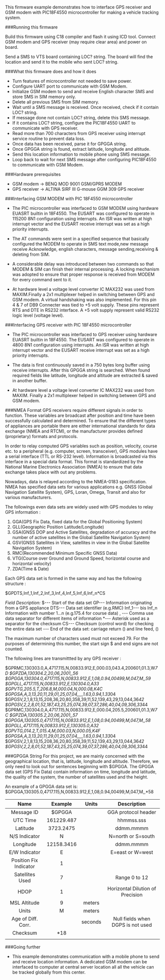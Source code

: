 This firmware example demonstrates how to interface GPS receiver and GSM modem with 
PIC18F4550 microcontroller for making a vehicle tracking system.

###Running this firmware
   
Build this firmware using C18 compiler and flash it using ICD tool. Connect GSM modem 
and GPS receiver (may require clear area) and power on board.

Send a SMS to VTS board containing LOC? string. The board will find the location and send 
it to the mobile who sent LOC? string.
   
###What this firmware does and how it does

- Turn features of microcontroller not needed to save power.
- Configure UART port to communicate with GSM Modem.
- Initialize GSM modem to send and receive English character SMS and store SMS in SIM 
memory only.
- Delete all previous SMS from SIM memory.
- Wait until a SMS message is received. Once received, check if it contain LOC? string.
- If message done not contain LOC? string, delete this SMS message. 
- If it contains LOC? string, configure the PIC18F4550 UART to communicate with GPS receiver.
- Read more than 700 characters from GPS receiver using interrupt service routine to prevent 
data loss.
- Once data has been received, parse it for GPGGA string.
- Once GPGGA string is found, extract latitude, longitude and altitude.
- Send this location information to mobile phone using SMS message.
- Loop back to wait for next SMS message after configuring PIC18F4550 to communicate with 
GSM Modem.

###Hardware prerequisites

- GSM modem    &#8594; BENQ MOD 9001 GSM/GPRS MODEM
- GPS receiver &#8594; ALTINA SIRF III G-mouse GGM 309 GPS receiver

###Interfacing GSM MODEM with PIC 18F4550 microcontroller 
- The PIC microcontroller was interfaced to GSM MODEM using hardware EUASRT builtin in 18F4550. 
The EUSART was configured to operate in 115200 8N1 configuration using interrupts. An ISR was 
written at high interrupt vector and the EUSART receive interrupt was set as a high priority 
interrupts. 

- The AT commands were sent  in a specified sequence that basically configured the 
MODEM to operate in SMS text mode,new message receive  Acknowledge, english characters, 
message sending,receiving & deleting from SIM. 

- A considerable delay was introduced between two commands so that MODEM & SIM can finish their 
internal processing. A locking mechanism was adopted to ensure that proper response is received 
from MODEM for every command sent to it. 

- At hardware level a voltage level converter IC MAX232 was used from MAXIM.Finally a 2x1 multiplexer 
helped in switching between GPS and GSM modem. A virtual handshaking was also implemented. For this 
pin 4 & 7 of DB9 Connecter was tied to +5 volt supply. These pins represent RTS and DTE in RS232 
interface. A +5 volt supply represent valid RS232 logic level (voltage level).

###Interfacing GPS receiver with PIC 18F4550 microcontroller 
- The PIC microcontroller was interfaced to GPS receiver using hardware EUASRT builtin in 18F4550. 
The EUSART was configured to operate in 4800 8N1 configuration using interrupts. An ISR was 
written at high interrupt vector and the EUSART receive interrupt was set as a high  priority 
interrupts.

- The data is first continuously saved in a 750 bytes long buffer using receive interrupts. After 
this GPGGA string is searched. When found required fields like latitude, longitude and altitude 
are extracted & saved in another buffer.

- At hardware level a voltage level converter IC MAX232 was used from MAXIM. Finally a 2x1 multiplexer 
helped in switching between GPS and GSM modem.

###NMEA Format
GPS receivers require different signals in order to function. These variables are broadcast after position 
and time have been successfully calculated and determined. To ensure that the different types of appliances 
are portable there are either international standards for data exchange (NMEA and RTCM), or the manufacturer 
provides defined (proprietary) formats and protocols.

In order to relay computed GPS variables such as position, velocity, course etc. to a peripheral (e.g. computer,
screen, transceiver), GPS modules have a serial interface (TTL or RS-232 level). Information is broadcasted via 
this interface in a special data format. This format is standardized by the National Marine Electronics Association 
(NMEA) to ensure that data exchange takes place with out any problems.

Nowadays, data is relayed according to the NMEA-0183 specification. NMEA has specified data sets for
various applications e.g. GNSS (Global Navigation Satellite System), GPS, Loran, Omega, Transit and also 
for various manufacturers. 

The followings even data sets are widely used with GPS modules to relay GPS information :
1. GGA(GPS Fix Data, fixed data for the Global Positioning System)
2. GLL(Geographic Position Latitude/Longitude)
3. GSA(GNSS DOP and Active Satellites, degradation of accuracy and the number of active satellites in the Global Satellite Navigation System)
4. GSV(GNSS Satellites in View, satellites in view in the Global Satellite Navigation System)
5. RMC(Recommended Minimum Specific GNSS Data)
6. VTG(Course over Ground and Ground Speed, horizontal course and horizontal velocity)
7. ZDA(Time & Date)

Each GPS data set is formed in the same way and has the following structure :

$GPDTS,Inf_1,Inf_2,Inf_3,Inf_4,Inf_5,Inf_6,Inf_n*CS<CR><LF>

*Field Description:*
$--- Start of the data set
GP--- Information originating from a GPS appliance
DTS--- Data set identifier (e.g.RMC)
Inf_1--- bis Inf_n  Information with number 1...n (e.g.175.4 for course data)
, --- Comma use data separator for different items of information
*--- Asterisk used as a separator for the checksum
CS--- Checksum (control word) for checking the entire data set
<CR><LF>--- End of the data set: carriage return (<CR>) and line feed, (<LF>)

The maximum number of characters used must not exceed 79. For the purposes of determining this number, 
the start sign $ and end signs <CR><LF>are not counted.

The following lines are transmittted by any GPS receiver :

$GPRMC,130303.0,A,4717.115,N,00833.912,E,000.03,043.4,200601,01.3,W*7D<CR><LF>
$GPZDA,130304.2,20,06,2001,,*56<CR><LF>
$GPGGA,130304.0,4717.115,N,00833.912,E,1,08,0.94,00499,M,047,M,,*59<CR><LF>
$GPGLL,4717.115,N,00833.912,E,130304.0,A*33<CR><LF>
$GPVTG,205.5,T,206.8,M,000.04,N,000.08,K*4C<CR><LF>
$GPGSA,A,3,13,20,11,29,01,25,07,04,,,,,1.63,0.94,1.33*04<CR><LF>
$GPGSV,2,1,8,13,15,208,36,20,80,358,39,11,52,139,43,29,13,044,36*42<CR><LF>
$GPGSV,2,2,8,01,52,187,43,25,25,074,39,07,37,286,40,04,09,306,33*44<CR><LF>
$GPRMC,130304.0,A,4717.115,N,00833.912,E,000.04,205.5,200601,01.3,W*7C<CR><LF>
$GPZDA,130305.2,20,06,2001,,*57<CR><LF>
$GPGGA,130305.0,4717.115,N,00833.912,E,1,08,0.94,00499,M,047,M,,*58<CR><LF>
$GPGLL,4717.115,N,00833.912,E,130305.0,A*32<CR><LF>
$GPVTG,014.2,T,015.4,M,000.03,N,000.05,K*4F<CR><LF>
$GPGSA,A,3,13,20,11,29,01,25,07,04,,,,,1.63,0.94,1.33*04<CR><LF>
$GPGSV,2,1,8,13,15,208,36,20,80,358,39,11,52,139,43,29,13,044,36*42<CR><LF>
$GPGSV,2,2,8,01,52,187,43,25,25,074,39,07,37,286,40,04,09,306,33*44<CR><LF>

###GPGGA String
For this project, we are mainly concerned with the geographical location, that is, latitude, longitude 
and altitude. Therefore, we only need to look out for sentences beginning with $GPGGA. The GPGGA data set 
(GPS Fix Data) contain information on time, longitude and latitude, the quality of the system, the number 
of satellites used and the height. 

An example of a GPGGA data set is:
$GPGGA,130305.0,4717.115,N,00833.912,E,1,08,0.94,00499,M,047,M,,*58<CR><LF>

| Name                   | Example        | Units      | Description                       |
| :------------:         |:-------------: | :--------: | :--------:                        |
| Message ID             | $GPGGA         |            | GGA protocol header               |
| UTC Time               | 161229.487     |            | hhmmss.sss                        |
| Latitude               | 3723.2475      |            | ddmm.mmmm                         |
| N/S Indicator          | N              |            | N=north or S=south                |
| Longitude              | 12158.3416     |            | ddmm.mmmm                         |
| E/W Indicator          | E              |            | E=east or W=west                  |
| Position Fix Indicator | 1              |            |                                   |
| Satellites Used        | 7              |            | Range 0 to 12                     |
| HDOP                   | 1              |            | Horizontal Dilution of Precision  |
| MSL Altitude           | 9              | meters     |                                   |
| Units                  | M              | meters     |                                   |
| Age of Diff. Corr.     |                | seconds    | Null fields when DGPS is not used |
| Checksum               | *18            |            |                                   |
| <CR> <LF>              |                |            |                                   |


###Going further
- This example demonstrates communication with a mobile phone to send and receive location 
information. A dedicated GSM modem can be interfaced to computer at central server location 
all all the vehicle can be tracked globally from this center.


